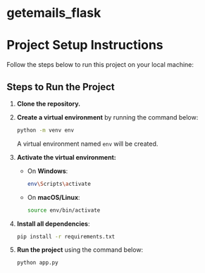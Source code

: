 # getemails_flask

# Project Setup Instructions

Follow the steps below to run this project on your local machine:

## Steps to Run the Project

1. **Clone the repository.**

2. **Create a virtual environment** by running the command below:
   ```bash
   python -m venv env
   ```
   A virtual environment named `env` will be created.

3. **Activate the virtual environment:**
   - On **Windows**:
     ```bash
     env\Scripts\activate
     ```
   - On **macOS/Linux**:
     ```bash
     source env/bin/activate
     ```

4. **Install all dependencies**:
   ```bash
   pip install -r requirements.txt
   ```

5. **Run the project** using the command below:
   ```bash
   python app.py
   ```
